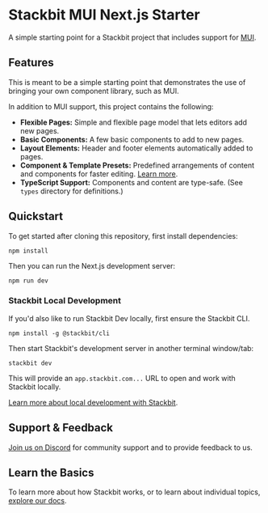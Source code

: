 # Stackbit MUI Next.js Starter

A simple starting point for a Stackbit project that includes support for [MUI](https://mui.com/).

## Features

This is meant to be a simple starting point that demonstrates the use of bringing your own component library, such as MUI.

In addition to MUI support, this project contains the following:

- **Flexible Pages:** Simple and flexible page model that lets editors add new pages.
- **Basic Components:** A few basic components to add to new pages.
- **Layout Elements:** Header and footer elements automatically added to pages.
- **Component & Template Presets:** Predefined arrangements of content and components for faster editing. [Learn more](https://docs.stackbit.com/conceptual-guides/content-presets/).
- **TypeScript Support:** Components and content are type-safe. (See `types` directory for definitions.)

## Quickstart

To get started after cloning this repository, first install dependencies:

    npm install

Then you can run the Next.js development server:

    npm run dev

### Stackbit Local Development

If you'd also like to run Stackbit Dev locally, first ensure the Stackbit CLI.

    npm install -g @stackbit/cli

Then start Stackbit's development server in another terminal window/tab:

    stackbit dev

This will provide an `app.stackbit.com...` URL to open and work with Stackbit locally.

[Learn more about local development with Stackbit](https://docs.stackbit.com/how-to-guides/local-development/).

## Support & Feedback

[Join us on Discord](https://discord.gg/HUNhjVkznH) for community support and to provide feedback to us.

## Learn the Basics

To learn more about how Stackbit works, or to learn about individual topics, [explore our docs](https://docs.stackbit.com/).
